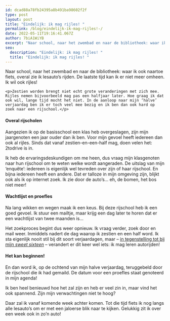 ```yaml
---
id: dcad88a78fb24395a8b491ba98602f2f
type: post
layout: post
title: "Eindelijk: ik mag rijles! "
permalink: /blog/eindelijk-ik-mag-rijles!-/
date: 2022-05-11T19:16:41.067Z
author: 7biA1WiYB
excerpt: "Naar school, naar het zwembad en naar de bibliotheek: waar ik ook naartoe fiets, overal zie ik lesauto’s rijden. De laatste tijd kan ik er niet meer omheen. Ik wil ook rijles!  "
seo:
  description: "Eindelijk: ik mag rijles! "
  title: "Eindelijk: ik mag rijles! "
---
```

Naar school, naar het zwembad en naar de bibliotheek: waar ik ook naartoe fiets, overal zie ik lesauto’s rijden. De laatste tijd kan ik er niet meer omheen. Ik wil ook rijles!  

    <p>Zestien worden brengt niet echt grote veranderingen met zich mee. Rijles nemen bijvoorbeeld mag pas een halfjaar later. Hoe graag ik dat ook wil, lange tijd mocht het niet. In de aanloop naar mijn ‘halve’ verjaardag ben ik er toch veel mee bezig en ik ben dan ook hard op zoek naar een rijschool.</p>
<h4><strong>Overal rijscholen</strong></h4>
<p>Aangezien ik op de basisschool een klas heb overgeslagen, zijn mijn jaargenoten een jaar ouder dan ik ben. Voor mijn gevoel heeft iedereen dan ook al rijles. Sinds dat vanaf zestien-en-een-half mag, doen velen het: 2todrive is in.</p>
<p>Ik heb de ervaringsdeskundigen om me heen, dus vraag mijn klasgenoten naar hun rijschool om te weten welke wordt aangeraden. De uitslag van mijn ‘enquête’: iedereen is eigenlijk wel tevreden over zijn of haar rijschool. En bijna iedereen heeft een andere. Dat er talloze in mijn omgeving zijn, blijkt ook als ik op internet zoek. Ik zie door de auto’s… eh, de bomen, het bos niet meer!</p>
<h4><strong>Wachtlijst en proefles</strong></h4>
<p>Na lang wikken en wegen maak ik een keus. Bij deze rijschool heb ik een goed gevoel. Ik stuur een mailtje, maar krijg een dag later te horen dat er een wachtlijst van twee maanden is…</p>
<p>Het zoekproces begint dus weer opnieuw. Ik vraag verder, zoek door en mail weer. Inmiddels nadert de dag waarop ik zestien en een half word. Ik sta eigenlijk nooit stil bij dit soort verjaardagen, maar – <a href="https://7dagen.netlify.app/blog/sweet-sixteen%E2%80%A6-en-dan">in tegenstelling tot bij mijn <em>sweet sixteen</em></a> – verandert er dit keer wel iets: ik mag leren autorijden!</p>
<h4><strong>Het kan beginnen!</strong></h4>
<p>En dan word ik, op de ochtend van mijn halve verjaardag, teruggebeld door de rijschool die ik had gemaild. De datum voor een proefles staat genoteerd in mijn agenda!</p>
<p>Ik ben heel benieuwd hoe het zal zijn en heb er veel zin in, maar vind het ook spannend. Zijn mijn verwachtingen niet te hoog?</p>
<p>Daar zal ik vanaf komende week achter komen. Tot die tijd fiets ik nog langs alle lesauto’s om er met een jaloerse blik naar te kijken. Gelukkig zit ik over een week ook in zo’n auto!</p>  
